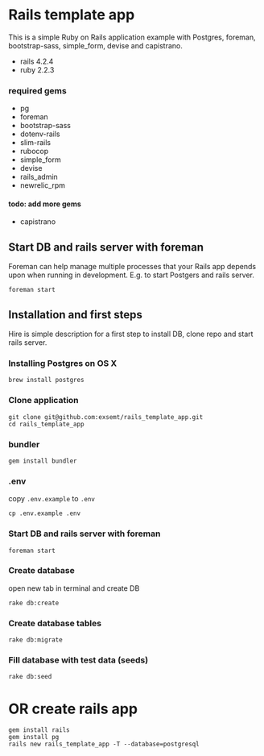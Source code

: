 # Rails template app
This is a simple Ruby on Rails application example with Postgres, foreman, bootstrap-sass, simple_form, devise and capistrano. 

- rails 4.2.4
- ruby 2.2.3

### required gems
- pg
- foreman
- bootstrap-sass
- dotenv-rails
- slim-rails
- rubocop
- simple_form
- devise
- rails_admin
- newrelic_rpm

#### todo: add more gems
- capistrano

## Start DB and rails server with foreman
Foreman can help manage multiple processes that your Rails app depends upon when running in development. E.g. to start Postgers and rails server.

    foreman start

## Installation and first steps
Hire is simple description for a first step to install DB, clone repo and start rails server.

### Installing Postgres on OS X
    brew install postgres

### Clone application
    git clone git@github.com:exsemt/rails_template_app.git
    cd rails_template_app

### bundler
    gem install bundler

### .env
copy `.env.example` to `.env`

    cp .env.example .env

### Start DB and rails server with foreman
    foreman start

### Create database
open new tab in terminal and create DB

    rake db:create

### Create database tables
    rake db:migrate

### Fill database with test data (seeds)
    rake db:seed



# OR create rails app
    gem install rails
    gem install pg
    rails new rails_template_app -T --database=postgresql
